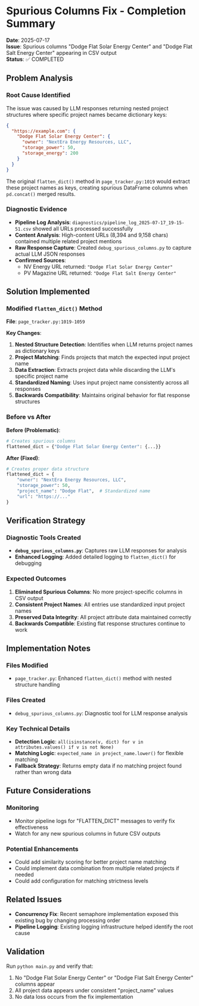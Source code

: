 # Spurious Columns Fix - Completion Summary

**Date**: 2025-07-17  
**Issue**: Spurious columns "Dodge Flat Solar Energy Center" and "Dodge Flat Salt Energy Center" appearing in CSV output  
**Status**: ✅ COMPLETED

## Problem Analysis

### Root Cause Identified
The issue was caused by LLM responses returning nested project structures where specific project names became dictionary keys:

```json
{
  "https://example.com": {
    "Dodge Flat Solar Energy Center": {
      "owner": "NextEra Energy Resources, LLC",
      "storage_power": 50,
      "storage_energy": 200
    }
  }
}
```

The original `flatten_dict()` method in `page_tracker.py:1019` would extract these project names as keys, creating spurious DataFrame columns when `pd.concat()` merged results.

### Diagnostic Evidence
- **Pipeline Log Analysis**: `diagnostics/pipeline_log_2025-07-17_19-15-51.csv` showed all URLs processed successfully
- **Content Analysis**: High-content URLs (8,394 and 9,158 chars) contained multiple related project mentions
- **Raw Response Capture**: Created `debug_spurious_columns.py` to capture actual LLM JSON responses
- **Confirmed Sources**: 
  - NV Energy URL returned: `"Dodge Flat Solar Energy Center"`
  - PV Magazine URL returned: `"Dodge Flat Salt Energy Center"`

## Solution Implemented

### Modified `flatten_dict()` Method
**File**: `page_tracker.py:1019-1059`

**Key Changes**:
1. **Nested Structure Detection**: Identifies when LLM returns project names as dictionary keys
2. **Project Matching**: Finds projects that match the expected input project name
3. **Data Extraction**: Extracts project data while discarding the LLM's specific project name
4. **Standardized Naming**: Uses input project name consistently across all responses
5. **Backwards Compatibility**: Maintains original behavior for flat response structures

### Before vs After

**Before (Problematic)**:
```python
# Creates spurious columns
flattened_dict = {"Dodge Flat Solar Energy Center": {...}}
```

**After (Fixed)**:
```python
# Creates proper data structure
flattened_dict = {
    "owner": "NextEra Energy Resources, LLC",
    "storage_power": 50,
    "project_name": "Dodge Flat",  # Standardized name
    "url": "https://..."
}
```

## Verification Strategy

### Diagnostic Tools Created
- **`debug_spurious_columns.py`**: Captures raw LLM responses for analysis
- **Enhanced Logging**: Added detailed logging to `flatten_dict()` for debugging

### Expected Outcomes
1. **Eliminated Spurious Columns**: No more project-specific columns in CSV output
2. **Consistent Project Names**: All entries use standardized input project names
3. **Preserved Data Integrity**: All project attribute data maintained correctly
4. **Backwards Compatible**: Existing flat response structures continue to work

## Implementation Notes

### Files Modified
- `page_tracker.py`: Enhanced `flatten_dict()` method with nested structure handling

### Files Created
- `debug_spurious_columns.py`: Diagnostic tool for LLM response analysis

### Key Technical Details
- **Detection Logic**: `all(isinstance(v, dict) for v in attributes.values() if v is not None)`
- **Matching Logic**: `expected_name in project_name.lower()` for flexible matching
- **Fallback Strategy**: Returns empty data if no matching project found rather than wrong data

## Future Considerations

### Monitoring
- Monitor pipeline logs for "FLATTEN_DICT" messages to verify fix effectiveness
- Watch for any new spurious columns in future CSV outputs

### Potential Enhancements
- Could add similarity scoring for better project name matching
- Could implement data combination from multiple related projects if needed
- Could add configuration for matching strictness levels

## Related Issues
- **Concurrency Fix**: Recent semaphore implementation exposed this existing bug by changing processing order
- **Pipeline Logging**: Existing logging infrastructure helped identify the root cause

## Validation
Run `python main.py` and verify that:
1. No "Dodge Flat Solar Energy Center" or "Dodge Flat Salt Energy Center" columns appear
2. All project data appears under consistent "project_name" values
3. No data loss occurs from the fix implementation